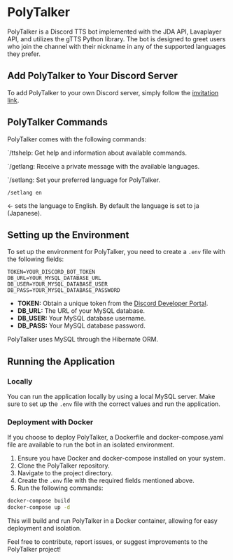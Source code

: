 # PolyTalker

PolyTalker is a Discord TTS bot implemented with the JDA API, Lavaplayer API, and utilizes the gTTS Python library. The bot is designed to greet users who join the channel with their nickname in any of the supported languages they prefer.

## Add PolyTalker to Your Discord Server

To add PolyTalker to your own Discord server, simply follow the [invitation link](https://discord.com/api/oauth2/authorize?client_id=1193366461884928102&permissions=3147776&scope=bot).

## PolyTalker Commands
PolyTalker comes with the following commands:

`/ttshelp: Get help and information about available commands.

`/getlang: Receive a private message with the available languages.

`/setlang: Set your preferred language for PolyTalker.

```Example:
/setlang en
```
<- sets the language to English.
By default the language is set to ja (Japanese).


## Setting up the Environment

To set up the environment for PolyTalker, you need to create a `.env` file with the following fields:

```env
TOKEN=YOUR_DISCORD_BOT_TOKEN
DB_URL=YOUR_MYSQL_DATABASE_URL
DB_USER=YOUR_MYSQL_DATABASE_USER
DB_PASS=YOUR_MYSQL_DATABASE_PASSWORD
```

- **TOKEN:** Obtain a unique token from the [Discord Developer Portal](https://discord.com/developers/applications/).
- **DB_URL:** The URL of your MySQL database.
- **DB_USER:** Your MySQL database username.
- **DB_PASS:** Your MySQL database password.


PolyTalker uses MySQL through the Hibernate ORM.

## Running the Application

### Locally

You can run the application locally by using a local MySQL server. Make sure to set up the `.env` file with the correct values and run the application.

### Deployment with Docker

If you choose to deploy PolyTalker, a Dockerfile and docker-compose.yaml file are available to run the bot in an isolated environment.

1. Ensure you have Docker and docker-compose installed on your system.
2. Clone the PolyTalker repository.
3. Navigate to the project directory.
4. Create the `.env` file with the required fields mentioned above.
5. Run the following commands:

```bash
docker-compose build
docker-compose up -d
```

This will build and run PolyTalker in a Docker container, allowing for easy deployment and isolation.

Feel free to contribute, report issues, or suggest improvements to the PolyTalker project!
